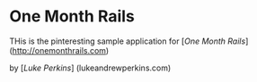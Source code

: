 # One Month Rails

THis is the pinteresting sample application for
[*One Month Rails*] (http://onemonthrails.com)

by [*Luke Perkins*] (lukeandrewperkins.com)
